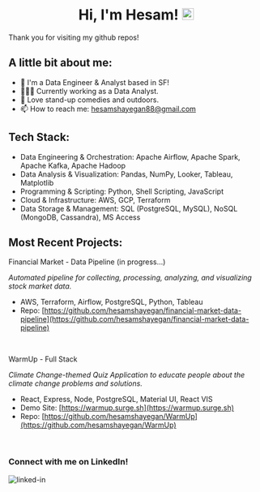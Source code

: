 <h1 align="center">Hi, I'm Hesam! <img src="https://media.giphy.com/media/hvRJCLFzcasrR4ia7z/giphy.gif" width="23px"></h1>

Thank you for visiting my github repos!

## A little bit about me:

- 🌉 I'm a Data Engineer & Analyst based in SF!
- 👩🏻‍💻 Currently working as a Data Analyst.
- 🌳 Love stand-up comedies and outdoors.
- 📫 How to reach me: hesamshayegan88@gmail.com


## Tech Stack:
- Data Engineering & Orchestration: Apache Airflow, Apache Spark, Apache Kafka, Apache Hadoop
- Data Analysis & Visualization: Pandas, NumPy, Looker, Tableau, Matplotlib
- Programming & Scripting: Python, Shell Scripting, JavaScript
- Cloud & Infrastructure: AWS, GCP, Terraform
- Data Storage & Management: SQL (PostgreSQL, MySQL), NoSQL (MongoDB, Cassandra), MS Access


## Most Recent Projects:
Financial Market - Data Pipeline (in progress...)

*Automated pipeline for collecting, processing, analyzing, and visualizing stock market data.*

- AWS, Terraform, Airflow, PostgreSQL, Python, Tableau
- Repo: [https://github.com/hesamshayegan/financial-market-data-pipeline](https://github.com/hesamshayegan/financial-market-data-pipeline)

<br>

WarmUp - Full Stack

*Climate Change-themed Quiz Application to educate people about the climate change problems and solutions.*

- React, Express, Node, PostgreSQL, Material UI, React VIS
- Demo Site: [https://warmup.surge.sh](https://warmup.surge.sh)
- Repo: [https://github.com/hesamshayegan/WarmUp](https://github.com/hesamshayegan/WarmUp)

<br>

### Connect with me on LinkedIn!

[<img align="left" alt="linked-in" src="https://img.shields.io/badge/linkedin-%230077B5.svg?&style=for-the-badge&logo=linkedin&logoColor=white" />](https://www.linkedin.com/in/hesam-shayegan/?locale=en_US)
